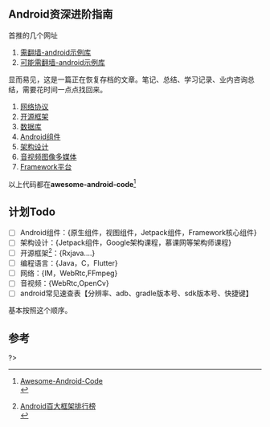 ## Android资深进阶指南

首推的几个网址
1. [需翻墙-android示例库](https://android.googlesource.com/platform/development/+/master/samples)
2. [可能需翻墙-android示例库](https://developer.android.google.cn/samples?hl=zh_cn)

显而易见，这是一篇正在恢复存档的文章。笔记、总结、学习记录、业内咨询总结，需要花时间一点点找回来。

1. [网络协议](./newnotes/android/network.md)
2. [开源框架](./newnotes/android/open-source-library.md.md)
3. [数据库](./newnotes/android/database.md)
4. [Android组件](./newnotes/android/android-api.md)
5. [架构设计](./newnotes/android/architecture-design.md)
6. [音视频图像多媒体](./newnotes/android/multi-media.md)
7. [Framework平台](./newnotes/android/framework.md)


以上代码都在**awesome-android-code**[^6]

## 计划Todo

- [ ] Android组件：{原生组件，视图组件，Jetpack组件，Framework核心组件}
- [ ] 架构设计：{Jetpack组件，Google架构课程，慕课网等架构师课程}
- [ ] 开源框架[^1]：{Rxjava....}
- [ ] 编程语言：{Java，C，Flutter}
- [ ] 网络：{IM，WebRtc,FFmpeg}
- [ ] 音视频：{WebRtc,OpenCv}
- [ ] android常见速查表【分辨率、adb、gradle版本号、sdk版本号、快捷键】

基本按照这个顺序。

## 参考

?>
[^1]: [Android百大框架排行榜](http://idolcoder.gitee.io/blog/2016/04/Android-TOP-100-Program/) <br>
[^2]: [Android开源项目分类汇总](https://github.com/Trinea/android-open-project ) <br>
[^3]: [Android-Note](https://github.com/linsir6/AndroidNote)  <br>
[^4]: [Android-Interview](https://github.com/LRH1993/android_interview)  <br>
[^5]: [Android-Dev-Bookmarks](https://github.com/zhengxiaopeng/android-dev-bookmarks ) <br>
[^6]: [Awesome-Android-Code](https://github.com/ShaunSheep/awesome-android-code) <br>